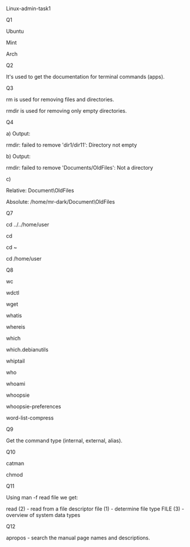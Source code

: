 Linux-admin-task1

Q1

Ubuntu

Mint

Arch

Q2

It's used to get the documentation for terminal commands (apps).

Q3

rm is used for removing files and directories.

rmdir is used for removing only empty directories.

Q4

a) Output:

rmdir: failed to remove 'dir1/dir11': Directory not empty


b) Output:

rmdir: failed to remove 'Documents/OldFiles': Not a directory


c)

Relative: Document\OldFiles

Absolute: /home/mr-dark/Document\OldFiles

Q7

cd ../../home/user

cd

cd ~

cd /home/user

Q8

wc

wdctl

wget

whatis

whereis

which

which.debianutils

whiptail

who

whoami

whoopsie

whoopsie-preferences

word-list-compress

Q9

Get the command type (internal, external, alias).

Q10

catman

chmod

Q11

Using man -f read file we get:

read (2)             - read from a file descriptor
file (1)             - determine file type
FILE (3)             - overview of system data types


Q12

apropos - search the manual page names and descriptions.
